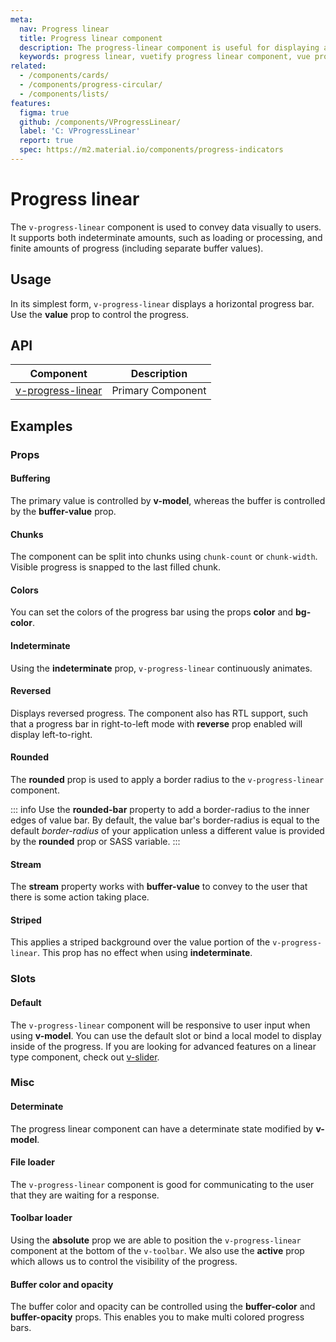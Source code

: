 ```yaml
---
meta:
  nav: Progress linear
  title: Progress linear component
  description: The progress-linear component is useful for displaying a visual indicator of numerical data in a straight line.
  keywords: progress linear, vuetify progress linear component, vue progress linear component, linear progress
related:
  - /components/cards/
  - /components/progress-circular/
  - /components/lists/
features:
  figma: true
  github: /components/VProgressLinear/
  label: 'C: VProgressLinear'
  report: true
  spec: https://m2.material.io/components/progress-indicators
---
```


# Progress linear

The `v-progress-linear` component is used to convey data visually to users. It supports both indeterminate amounts, such as loading or processing, and finite amounts of progress (including separate buffer values).

<PageFeatures />

## Usage

In its simplest form, `v-progress-linear` displays a horizontal progress bar. Use the **value** prop to control the progress.

<ExamplesUsage name="v-progress-linear" />

<PromotedEntry />

## API

| Component | Description |
| - | - |
| [v-progress-linear](/api/v-progress-linear/) | Primary Component |

<ApiInline hide-links />

## Examples

### Props

#### Buffering

The primary value is controlled by **v-model**, whereas the buffer is controlled by the **buffer-value** prop.

<ExamplesExample file="v-progress-linear/prop-buffer-value" />

#### Chunks

The component can be split into chunks using `chunk-count` or `chunk-width`. Visible progress is snapped to the last filled chunk.

<ExamplesExample file="v-progress-linear/prop-chunks" />

#### Colors

You can set the colors of the progress bar using the props **color** and **bg-color**.

<ExamplesExample file="v-progress-linear/prop-colors" />

#### Indeterminate

Using the **indeterminate** prop, `v-progress-linear` continuously animates.

<ExamplesExample file="v-progress-linear/prop-indeterminate" />

#### Reversed

Displays reversed progress. The component also has RTL support, such that a progress bar in right-to-left mode with **reverse** prop enabled will display left-to-right.

<ExamplesExample file="v-progress-linear/prop-reverse" />

#### Rounded

The **rounded** prop is used to apply a border radius to the `v-progress-linear` component.

<ExamplesExample file="v-progress-linear/prop-rounded" />

::: info
  Use the **rounded-bar** property to add a border-radius to the inner edges of value bar. By default, the value bar's border-radius is equal to the default _border-radius_ of your application unless a different value is provided by the **rounded** prop or SASS variable.
:::

#### Stream

The **stream** property works with **buffer-value** to convey to the user that there is some action taking place.

<ExamplesExample file="v-progress-linear/prop-stream" />

#### Striped

This applies a striped background over the value portion of the `v-progress-linear`. This prop has no effect when using **indeterminate**.

<ExamplesExample file="v-progress-linear/prop-striped" />

### Slots

#### Default

The `v-progress-linear` component will be responsive to user input when using **v-model**. You can use the default slot or bind a local model to display inside of the progress. If you are looking for advanced features on a linear type component, check out [v-slider](/components/sliders).

<ExamplesExample file="v-progress-linear/slot-default" />

### Misc

#### Determinate

The progress linear component can have a determinate state modified by **v-model**.

<ExamplesExample file="v-progress-linear/misc-determinate" />

#### File loader

The `v-progress-linear` component is good for communicating to the user that they are waiting for a response.

<ExamplesExample file="v-progress-linear/misc-file-loader" />

#### Toolbar loader

Using the **absolute** prop we are able to position the `v-progress-linear` component at the bottom of the `v-toolbar`. We also use the **active** prop which allows us to control the visibility of the progress.

<ExamplesExample file="v-progress-linear/misc-toolbar-loader" />

#### Buffer color and opacity

<DocIntroduced version="3.6.0" />

The buffer color and opacity can be controlled using the **buffer-color** and **buffer-opacity** props. This enables you to make multi colored progress bars.

<ExamplesExample file="v-progress-linear/misc-buffer-color" />
